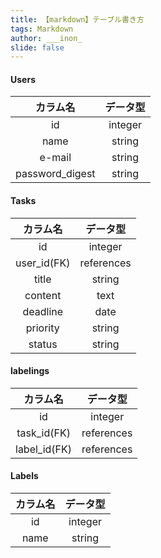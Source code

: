 ```yaml
---
title: 【markdown】テーブル書き方
tags: Markdown
author: ___inon_
slide: false
---
```

#### Users
|カラム名|データ型|
|:--:|:--:|
|id|integer|
|name|string|
|e-mail|string|
|password_digest|string|

#### Tasks
|カラム名|データ型|
|:--:|:--:|
|id|integer|
|user_id(FK)|references|
|title|string|
|content|text|
|deadline|date|
|priority|string|
|status|string|

#### labelings
|カラム名|データ型|
|:--:|:--:|
|id|integer|
|task_id(FK)|references|
|label_id(FK)|references|

#### Labels
|カラム名|データ型|
|:--:|:--:|
|id|integer|
|name|string|
